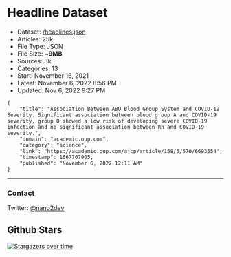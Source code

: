 # Headline Dataset

- Dataset: [/headlines.json](https://raw.githubusercontent.com/fwd/news/master/headlines.json) 
- Articles: 25k
- File Type: JSON
- File Size: ~**9MB**
- Sources: 3k
- Categories: 13
- Start: November 16, 2021
- Latest: November 6, 2022 8:56 PM
- Updated: Nov 6, 2022 9:27 PM

```
{
    "title": "Association Between ABO Blood Group System and COVID-19 Severity. Significant association between blood group A and COVID-19 severity, group O showed a low risk of developing severe COVID-19 infection and no significant association between Rh and COVID-19 severity.",
    "domain": "academic.oup.com",
    "category": "science",
    "link": "https://academic.oup.com/ajcp/article/158/5/570/6693554",
    "timestamp": 1667707905,
    "published": "November 6, 2022 12:11 AM"
}
```

---

### Contact 

Twitter: [@nano2dev](https://twitter.com/nano2dev)

## Github Stars

[![Stargazers over time](https://starchart.cc/fwd/news.svg)](https://starchart.cc/fwd/news)
